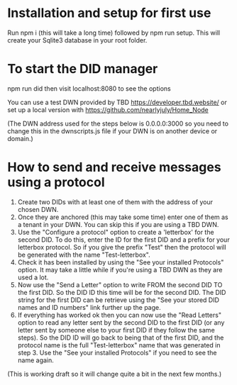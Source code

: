 # Installation and setup for first use
Run npm i (this will take a long time)
followed by npm run setup. This will create your Sqlite3 database in your root folder.

# To start the DID manager
npm run did
then visit localhost:8080 to see the options

You can use a test DWN provided by TBD https://developer.tbd.website/ or set up a local version with https://github.com/nearlyjuly/Home_Node 

(The DWN address used for the steps below is 0.0.0.0:3000 so you need to change this in the dwnscripts.js file if your DWN is on another device or domain.)

# How to send and receive messages using a protocol

1. Create two DIDs with at least one of them with the address of your chosen DWN.
2. Once they are anchored (this may take some time) enter one of them as a tenant in your DWN. You can skip this if you are using a TBD DWN.
3. Use the "Configure a protocol" option to create a 'letterbox' for the second DID. To do this, enter the ID for the first DID and a prefix for your letterbox protocol. So if you give the prefix "Test" then the protocol will be generated with the name "Test-letterbox".
4. Check it has been installed by using the "See your installed Protocols" option. It may take a little while if you're using a TBD DWN as they are used a lot.
5. Now use the "Send a Letter" option to write FROM the second DID TO the first DID. So the DID ID this time will be for the second DID. The DID string for the first DID can be retrieve using the "See your stored DID names and ID numbers" link further up the page.
6. If everything has worked ok then you can now use the "Read Letters" option to read any letter sent by the second DID to the first DID (or any letter sent by someone else to your first DID if they follow the same steps). So the DID ID will go back to being that of the first DID, and the protocol name is the full "Test-letterbox" name that was generated in step 3. Use the "See your installed Protocols" if you need to see the name again.

(This is working draft so it will change quite a bit in the next few months.)
